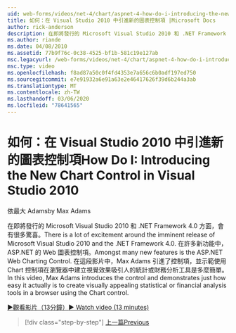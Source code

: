```yaml
---
uid: web-forms/videos/net-4/chart/aspnet-4-how-do-i-introducing-the-new-chart-control-in-visual-studio-2010
title: 如何：在 Visual Studio 2010 中引進新的圖表控制項 |Microsoft Docs
author: rick-anderson
description: 在即將發行的 Microsoft Visual Studio 2010 和 .NET Framework 4.0 方面，會有很多驚喜。 在許多新功能中，ASP.NET 。
ms.author: riande
ms.date: 04/08/2010
ms.assetid: 77b9f76c-0c38-4525-bf1b-581c19e127ab
msc.legacyurl: /web-forms/videos/net-4/chart/aspnet-4-how-do-i-introducing-the-new-chart-control-in-visual-studio-2010
msc.type: video
ms.openlocfilehash: f8ad87a50c0f4fd4353e7a656c6b0adf197ed750
ms.sourcegitcommit: e7e91932a6e91a63e2e46417626f39d6b244a3ab
ms.translationtype: MT
ms.contentlocale: zh-TW
ms.lasthandoff: 03/06/2020
ms.locfileid: "78641565"
---
```

# <a name="how-do-i-introducing-the-new-chart-control-in-visual-studio-2010"></a><span data-ttu-id="7fdf9-104">如何：在 Visual Studio 2010 中引進新的圖表控制項</span><span class="sxs-lookup"><span data-stu-id="7fdf9-104">How Do I: Introducing the New Chart Control in Visual Studio 2010</span></span>

<span data-ttu-id="7fdf9-105">依最大 Adams</span><span class="sxs-lookup"><span data-stu-id="7fdf9-105">by Max Adams</span></span>

<span data-ttu-id="7fdf9-106">在即將發行的 Microsoft Visual Studio 2010 和 .NET Framework 4.0 方面，會有很多驚喜。</span><span class="sxs-lookup"><span data-stu-id="7fdf9-106">There is a lot of excitement around the imminent release of Microsoft Visual Studio 2010 and the .NET Framework 4.0.</span></span> <span data-ttu-id="7fdf9-107">在許多新功能中，ASP.NET 的 Web 圖表控制項。</span><span class="sxs-lookup"><span data-stu-id="7fdf9-107">Amongst many new features is the ASP.NET Web Charting Control.</span></span> <span data-ttu-id="7fdf9-108">在這段影片中，Max Adams 引進了控制項，並示範使用 Chart 控制項在瀏覽器中建立視覺效果吸引人的統計或財務分析工具是多麼簡單。</span><span class="sxs-lookup"><span data-stu-id="7fdf9-108">In this video, Max Adams introduces the control and demonstrates just how easy it actually is to create visually appealing statistical or financial analysis tools in a browser using the Chart control.</span></span>

[<span data-ttu-id="7fdf9-109">&#9654;觀看影片（13分鐘）</span><span class="sxs-lookup"><span data-stu-id="7fdf9-109">&#9654; Watch video (13 minutes)</span></span>](https://channel9.msdn.com/Blogs/ASP-NET-Site-Videos/aspnet-4-how-do-i-introducing-the-new-chart-control-in-visual-studio-2010)

> [!div class="step-by-step"]
> [<span data-ttu-id="7fdf9-110">上一篇</span><span class="sxs-lookup"><span data-stu-id="7fdf9-110">Previous</span></span>](aspnet-4-quick-hit-chart-control.md)
